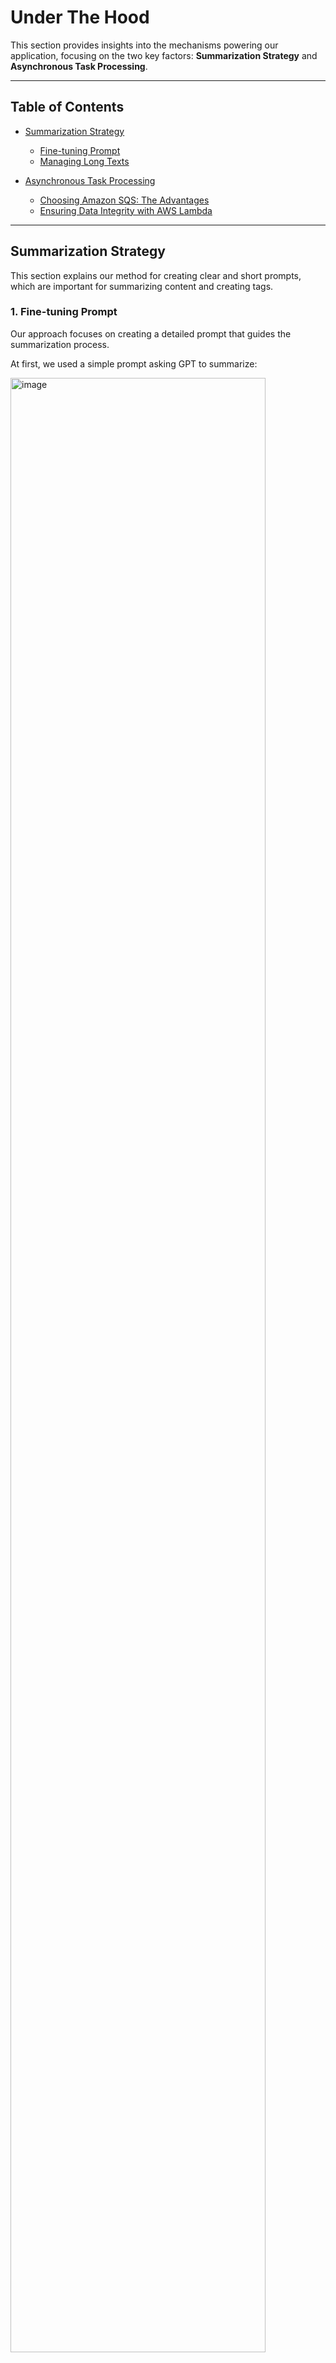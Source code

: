 # Under The Hood

This section provides insights into the mechanisms powering our application, focusing on the two key factors: **Summarization Strategy** and **Asynchronous Task Processing**.

---

## Table of Contents

- [Summarization Strategy](#summarization-strategy)

  - [Fine-tuning Prompt](#1-fine-tuning-prompt)
  - [Managing Long Texts](#2-managing-long-texts)

- [Asynchronous Task Processing](#asynchronous-task-processing)

  - [Choosing Amazon SQS: The Advantages](#1-choosing-amazon-sqs-the-advantages)
  - [Ensuring Data Integrity with AWS Lambda](#2-ensuring-data-integrity-with-aws-lambda)

---

## Summarization Strategy

This section explains our method for creating clear and short prompts, which are important for summarizing content and creating tags.

### 1. Fine-tuning Prompt

Our approach focuses on creating a detailed prompt that guides the summarization process.

At first, we used a simple prompt asking GPT to summarize:

<img width="90%" alt="image" src="https://github.com/fockspaces/fastnote/assets/63909491/4b3a3fa5-01e8-479d-8107-9b87e554e461">

This initial attempt produced results that looked like this:

<img src="https://github.com/fockspaces/fastnote/assets/63909491/bdba9324-ba37-4411-b03e-33e91897ec51" alt="image" width="80%" height="auto" />

We found that the summary was incomplete and not very clear.

So, we changed the prompt into:

<img width="90%" alt="image" src="https://github.com/fockspaces/fastnote/assets/63909491/29e22dea-76fd-44b3-ab61-778806138c60">

Our approach is based on these main principles:

> 1. Thinking step by step.
> 2. Breaking complex tasks into simpler by subtasks.
> 3. Sticking to specific output formats.

The results with this refined prompt appear as follows:

<img src="https://github.com/fockspaces/fastnote/assets/63909491/425e0ca7-4b96-4875-a649-65d110562c7e" alt="image" width="80%" height="auto" />

Great, now we get a clear understanding of the note content.

For more insights, please refer to the <a href="https://github.com/openai/openai-cookbook/blob/main/techniques_to_improve_reliability.md">OpenAI Cookbook</a>

### 2. Managing Long Texts

When dealing with large amounts of note content, the summarization process might take longer. This is because we have to divide the content into several parts to stay within the maximum token limit of GPT-3.

If we split the content into 3 parts, we might have to wait for a GPT-3 response three times. This process could exhaust the server and cause delays for the client waiting for a response.

To address this issue of long texts, I use a parallel processing approach:

<img src="https://github.com/fockspaces/fastnote/assets/63909491/c81f0ed8-e7b4-4b47-8b1f-48c6925c14c6" alt="image" width="80%" height="auto" />

By breaking the note's content into many pieces, we can get responses from the GPT-3 model concurrently. This approach ensures consistent processing time regardless of the length of the note's content.

However, it's still tricky to determine which part is the dominant one. Each piece of the summary might have a different significance in the overall context. If a user adds new content that falls into a new piece, it might take up too much proportion (weight) in the summarization process.

---

## Asynchronous Task Processing

Through the integration of Lambda and SQS, we can eliminate the waiting time for responses and ensure data integrity during periods of high traffic.

### 1. Choosing Amazon SQS: The Advantages

The selection of Amazon SQS as our message queuing service was driven by several key factors:

- Reliability: In contrast to self-hosted RabbitMQ, which requires backup plans on server failure. SQS (maintained by AWS) guarantees the queuing of new jobs as long as our Express server remains active.

- Efficiency: Considering the infrequent need for article summarization by users, there's generally less computational load. At most part of the processing time is spent awaiting GPT-3 responses, using SQS with Lambda to manage these responses is a highly efficient strategy.

- Cost-effectiveness: SQS grants 1 million free requests per month. Compared to RabbitMQ's minimum setup cost on Tokyo ECS (around 8.9 USD/month for 0.25v CPU + 0.5v Memory), SQS becomes a cost-effective choice if monthly requests stay under 1 million.

### 2. Ensuring Data Integrity with AWS Lambda

To prevent data loss, we use AWS Lambda's capability to handle a high volume of simultaneous requests without requiring additional infrastructure management.

<img src="https://github.com/fockspaces/fastnote/assets/63909491/57708be4-ed63-43a2-a830-cb0ff8bafea5" alt="image" width="80%" height="auto" />

Here's how our application ensures data integrity:

- Stage 1: GPT Fetching

  When a task arrives in SQS, it triggers a Lambda function to process the content, retrieve a summary and tags from GPT, and then store these back in SQS.

- Stage 2: Database Update

  Subsequently, SQS triggers another Lambda function that interacts with the Express server to update the database.

Additionally, we have implemented an error-handling mechanism. If a Lambda process fails, SQS restarts the Lambda process after a preset timeout.

If failures continue, the task is sent to a Dead-Letter Queue (DLQ), a repository designed for messages that could not be correctly processed. This ensures that no data is lost, even during network failures.
